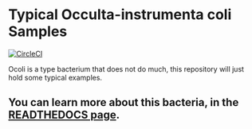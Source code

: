 # Typical Occulta-instrumenta coli Samples
[![CircleCI](https://circleci.com/gh/WrightonLabCSU/DRAM/tree/master.svg?style=svg)](https://circleci.com/gh/rmflynn/DRAM2/tree/master)

Ocoli is a type bacterium that does not do much, this repository will just hold some typical examples.

## You can learn more about this bacteria, in the [READTHEDOCS page]().
